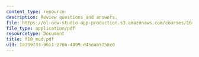 ```yaml
---
content_type: resource
description: Review questions and answers.
file: https://ol-ocw-studio-app-production.s3.amazonaws.com/courses/16-01-unified-engineering-i-ii-iii-iv-fall-2005-spring-2006/1a2397339611270b4899d45eab5758c0_f18_mud.pdf
file_type: application/pdf
resourcetype: Document
title: f18_mud.pdf
uid: 1a239733-9611-270b-4899-d45eab5758c0
---
```

